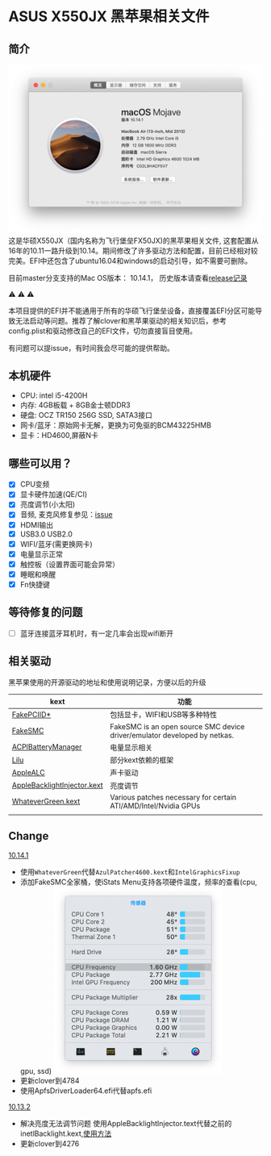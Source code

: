 # ASUS X550JX 黑苹果相关文件
## 简介
![截图](screenshots/about.png)
这是华硕X550JX（国内名称为飞行堡垒FX50JX)的黑苹果相关文件, 这套配置从16年的10.11一路升级到10.14。期间修改了许多驱动方法和配置，目前已经相对较完美。EFI中还包含了ubuntu16.04和windows的启动引导，如不需要可删除。

目前master分支支持的Mac OS版本： 10.14.1， 历史版本请查看[release记录](https://github.com/gaoliang/ASUS-X550JX-Hackintosh/releases)

:warning: :warning: :warning: 

本项目提供的EFI并不能通用于所有的华硕飞行堡垒设备，直接覆盖EFI分区可能导致无法启动等问题。推荐了解clover和黑苹果驱动的相关知识后，参考config.plist和驱动修改自己的EFI文件，切勿直接盲目使用。

有问题可以提issue，有时间我会尽可能的提供帮助。 
## 本机硬件
- CPU: intel i5-4200H
- 内存: 4GB板载 + 8GB金士顿DDR3
- 硬盘: OCZ TR150 256G SSD, SATA3接口
- 网卡/蓝牙：原始网卡无解，更换为可免驱的BCM43225HMB
- 显卡：HD4600,屏蔽N卡
## 哪些可以用？
- [x] CPU变频
- [x] 显卡硬件加速(QE/CI)
- [x] 亮度调节(小太阳)
- [x] 音频, 麦克风修复参见：[issue](https://github.com/gaoliang/ASUS-X550JX-Hackintosh/issues/16#issuecomment-481984993)
- [x] HDMI输出
- [x] USB3.0 USB2.0
- [x] WIFI/蓝牙(需更换网卡)
- [x] 电量显示正常
- [x] 触控板（设置界面可能会异常）
- [x] 睡眠和唤醒
- [x] Fn快捷键
## 等待修复的问题
- [ ] 蓝牙连接蓝牙耳机时，有一定几率会出现wifi断开

## 相关驱动
黑苹果使用的开源驱动的地址和使用说明记录，方便以后的升级


| kext  | 功能 | 
| ---------- | -----------|
| [FakePCIID*](https://github.com/RehabMan/OS-X-Fake-PCI-ID)  |包括显卡，WIFI和USB等多种特性|
|[FakeSMC](https://github.com/RehabMan/OS-X-FakeSMC-kozlek)|FakeSMC is an open source SMC device driver/emulator developed by netkas.|
|[ACPIBatteryManager](https://github.com/RehabMan/OS-X-ACPI-Battery-Driver)|电量显示相关|
|[Lilu](https://github.com/vit9696/Lilu)|部分kext依赖的框架|
|[AppleALC](https://github.com/vit9696/AppleALC)|声卡驱动|
|[AppleBacklightInjector.kext](https://www.tonymacx86.com/threads/guide-laptop-backlight-control-using-applebacklightinjector-kext.218222/)|亮度调节|
|[WhateverGreen.kext](https://github.com/acidanthera/WhateverGreen)|Various patches necessary for certain ATI/AMD/Intel/Nvidia GPUs|
|||

####

## Change
[10.14.1](https://github.com/gaoliang/ASUS-X550JX-Hackintosh/releases/tag/10.14.1)
- 使用`WhateverGreen`代替`AzulPatcher4600.kext`和`IntelGraphicsFixup`
- 添加FakeSMC全家桶，使iStats Menu支持各项硬件温度，频率的查看(cpu, gpu, ssd)
![传感器](screenshots/sensors.png)
- 更新clover到4784
- 使用ApfsDriverLoader64.efi代替apfs.efi

[10.13.2](https://github.com/gaoliang/ASUS-X550JX-Hackintosh/releases/tag/10.13.2)
- 解决亮度无法调节问题
使用AppleBacklightInjector.text代替之前的inetlBacklight.kext,[使用方法](https://www.tonymacx86.com/threads/guide-laptop-backlight-control-using-applebacklightinjector-kext.218222/)
- 更新clover到4276
